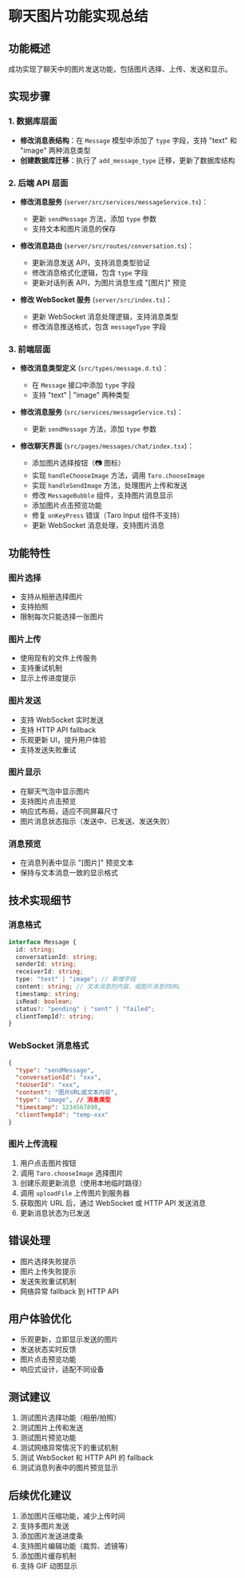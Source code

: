 # 聊天图片功能实现总结

## 功能概述

成功实现了聊天中的图片发送功能，包括图片选择、上传、发送和显示。

## 实现步骤

### 1. 数据库层面

- **修改消息表结构**：在 `Message` 模型中添加了 `type` 字段，支持 "text" 和 "image" 两种消息类型
- **创建数据库迁移**：执行了 `add_message_type` 迁移，更新了数据库结构

### 2. 后端 API 层面

- **修改消息服务** (`server/src/services/messageService.ts`)：

  - 更新 `sendMessage` 方法，添加 `type` 参数
  - 支持文本和图片消息的保存

- **修改消息路由** (`server/src/routes/conversation.ts`)：

  - 更新消息发送 API，支持消息类型验证
  - 修改消息格式化逻辑，包含 `type` 字段
  - 更新对话列表 API，为图片消息生成 "[图片]" 预览

- **修改 WebSocket 服务** (`server/src/index.ts`)：
  - 更新 WebSocket 消息处理逻辑，支持消息类型
  - 修改消息推送格式，包含 `messageType` 字段

### 3. 前端层面

- **修改消息类型定义** (`src/types/message.d.ts`)：

  - 在 `Message` 接口中添加 `type` 字段
  - 支持 "text" | "image" 两种类型

- **修改消息服务** (`src/services/messageService.ts`)：

  - 更新 `sendMessage` 方法，添加 `type` 参数

- **修改聊天界面** (`src/pages/messages/chat/index.tsx`)：
  - 添加图片选择按钮（📷 图标）
  - 实现 `handleChooseImage` 方法，调用 `Taro.chooseImage`
  - 实现 `handleSendImage` 方法，处理图片上传和发送
  - 修改 `MessageBubble` 组件，支持图片消息显示
  - 添加图片点击预览功能
  - 修复 `onKeyPress` 错误（Taro Input 组件不支持）
  - 更新 WebSocket 消息处理，支持图片消息

## 功能特性

### 图片选择

- 支持从相册选择图片
- 支持拍照
- 限制每次只能选择一张图片

### 图片上传

- 使用现有的文件上传服务
- 支持重试机制
- 显示上传进度提示

### 图片发送

- 支持 WebSocket 实时发送
- 支持 HTTP API fallback
- 乐观更新 UI，提升用户体验
- 支持发送失败重试

### 图片显示

- 在聊天气泡中显示图片
- 支持图片点击预览
- 响应式布局，适应不同屏幕尺寸
- 图片消息状态指示（发送中、已发送、发送失败）

### 消息预览

- 在消息列表中显示 "[图片]" 预览文本
- 保持与文本消息一致的显示格式

## 技术实现细节

### 消息格式

```typescript
interface Message {
  id: string;
  conversationId: string;
  senderId: string;
  receiverId: string;
  type: "text" | "image"; // 新增字段
  content: string; // 文本消息的内容，或图片消息的URL
  timestamp: string;
  isRead: boolean;
  status?: "pending" | "sent" | "failed";
  clientTempId?: string;
}
```

### WebSocket 消息格式

```json
{
  "type": "sendMessage",
  "conversationId": "xxx",
  "toUserId": "xxx",
  "content": "图片URL或文本内容",
  "type": "image", // 消息类型
  "timestamp": 1234567890,
  "clientTempId": "temp-xxx"
}
```

### 图片上传流程

1. 用户点击图片按钮
2. 调用 `Taro.chooseImage` 选择图片
3. 创建乐观更新消息（使用本地临时路径）
4. 调用 `uploadFile` 上传图片到服务器
5. 获取图片 URL 后，通过 WebSocket 或 HTTP API 发送消息
6. 更新消息状态为已发送

## 错误处理

- 图片选择失败提示
- 图片上传失败提示
- 发送失败重试机制
- 网络异常 fallback 到 HTTP API

## 用户体验优化

- 乐观更新，立即显示发送的图片
- 发送状态实时反馈
- 图片点击预览功能
- 响应式设计，适配不同设备

## 测试建议

1. 测试图片选择功能（相册/拍照）
2. 测试图片上传和发送
3. 测试图片预览功能
4. 测试网络异常情况下的重试机制
5. 测试 WebSocket 和 HTTP API 的 fallback
6. 测试消息列表中的图片预览显示

## 后续优化建议

1. 添加图片压缩功能，减少上传时间
2. 支持多图片发送
3. 添加图片发送进度条
4. 支持图片编辑功能（裁剪、滤镜等）
5. 添加图片缓存机制
6. 支持 GIF 动图显示
